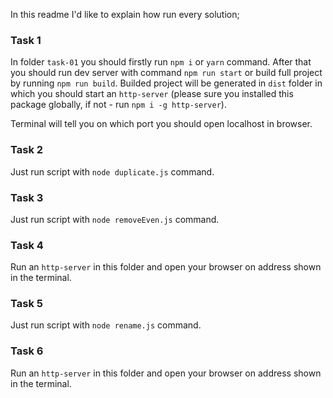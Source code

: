 In this readme I'd like to explain how run every solution;

### Task 1

In folder `task-01` you should firstly run `npm i` or `yarn` command. After that you should run dev server with command `npm run start` or build full project by running `npm run build`. Builded project will be generated in `dist` folder in which you should start an `http-server` (please sure you installed this package globally, if not - run `npm i -g http-server`).

Terminal will tell you on which port you should open localhost in browser.

### Task 2

Just run script with `node duplicate.js` command.

### Task 3

Just run script with `node removeEven.js` command.

### Task 4

Run an `http-server` in this folder and open your browser on address shown in the terminal.

### Task 5

Just run script with `node rename.js` command.

### Task 6

Run an `http-server` in this folder and open your browser on address shown in the terminal.
